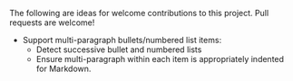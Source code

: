 The following are ideas for welcome contributions to this project.  Pull
requests are welcome!

* Support multi-paragraph bullets/numbered list items:
  * Detect successive bullet and numbered lists
  * Ensure multi-paragraph within each item is appropriately indented for
    Markdown.
